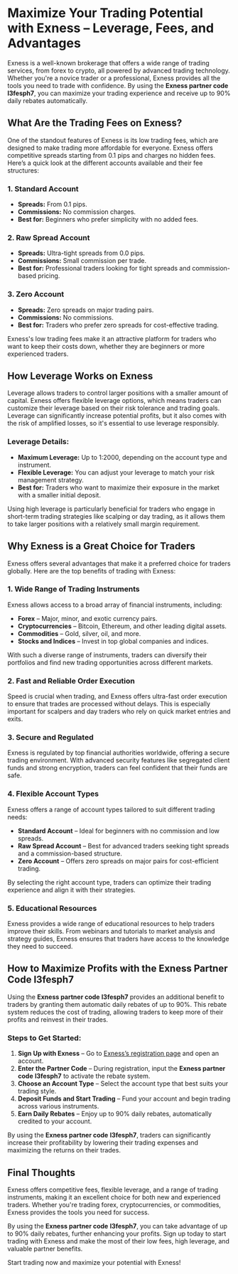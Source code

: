 # Maximize Your Trading Potential with Exness – Leverage, Fees, and Advantages

Exness is a well-known brokerage that offers a wide range of trading services, from forex to crypto, all powered by advanced trading technology. Whether you're a novice trader or a professional, Exness provides all the tools you need to trade with confidence. By using the **Exness partner code** **l3fesph7**, you can maximize your trading experience and receive up to 90% daily rebates automatically.

## What Are the Trading Fees on Exness?

One of the standout features of Exness is its low trading fees, which are designed to make trading more affordable for everyone. Exness offers competitive spreads starting from 0.1 pips and charges no hidden fees. Here’s a quick look at the different accounts available and their fee structures:

### 1. **Standard Account**
   - **Spreads:** From 0.1 pips.
   - **Commissions:** No commission charges.
   - **Best for:** Beginners who prefer simplicity with no added fees.

### 2. **Raw Spread Account**
   - **Spreads:** Ultra-tight spreads from 0.0 pips.
   - **Commissions:** Small commission per trade.
   - **Best for:** Professional traders looking for tight spreads and commission-based pricing.

### 3. **Zero Account**
   - **Spreads:** Zero spreads on major trading pairs.
   - **Commissions:** No commissions.
   - **Best for:** Traders who prefer zero spreads for cost-effective trading.

Exness's low trading fees make it an attractive platform for traders who want to keep their costs down, whether they are beginners or more experienced traders.

## How Leverage Works on Exness

Leverage allows traders to control larger positions with a smaller amount of capital. Exness offers flexible leverage options, which means traders can customize their leverage based on their risk tolerance and trading goals. Leverage can significantly increase potential profits, but it also comes with the risk of amplified losses, so it's essential to use leverage responsibly.

### Leverage Details:
- **Maximum Leverage:** Up to 1:2000, depending on the account type and instrument.
- **Flexible Leverage:** You can adjust your leverage to match your risk management strategy.
- **Best for:** Traders who want to maximize their exposure in the market with a smaller initial deposit.

Using high leverage is particularly beneficial for traders who engage in short-term trading strategies like scalping or day trading, as it allows them to take larger positions with a relatively small margin requirement.

## Why Exness is a Great Choice for Traders

Exness offers several advantages that make it a preferred choice for traders globally. Here are the top benefits of trading with Exness:

### 1. **Wide Range of Trading Instruments**
   Exness allows access to a broad array of financial instruments, including:
   - **Forex** – Major, minor, and exotic currency pairs.
   - **Cryptocurrencies** – Bitcoin, Ethereum, and other leading digital assets.
   - **Commodities** – Gold, silver, oil, and more.
   - **Stocks and Indices** – Invest in top global companies and indices.

With such a diverse range of instruments, traders can diversify their portfolios and find new trading opportunities across different markets.

### 2. **Fast and Reliable Order Execution**
   Speed is crucial when trading, and Exness offers ultra-fast order execution to ensure that trades are processed without delays. This is especially important for scalpers and day traders who rely on quick market entries and exits.

### 3. **Secure and Regulated**
   Exness is regulated by top financial authorities worldwide, offering a secure trading environment. With advanced security features like segregated client funds and strong encryption, traders can feel confident that their funds are safe.

### 4. **Flexible Account Types**
   Exness offers a range of account types tailored to suit different trading needs:
   - **Standard Account** – Ideal for beginners with no commission and low spreads.
   - **Raw Spread Account** – Best for advanced traders seeking tight spreads and a commission-based structure.
   - **Zero Account** – Offers zero spreads on major pairs for cost-efficient trading.

By selecting the right account type, traders can optimize their trading experience and align it with their strategies.

### 5. **Educational Resources**
   Exness provides a wide range of educational resources to help traders improve their skills. From webinars and tutorials to market analysis and strategy guides, Exness ensures that traders have access to the knowledge they need to succeed.

## How to Maximize Profits with the Exness Partner Code **l3fesph7**

Using the **Exness partner code** **l3fesph7** provides an additional benefit to traders by granting them automatic daily rebates of up to 90%. This rebate system reduces the cost of trading, allowing traders to keep more of their profits and reinvest in their trades.

### Steps to Get Started:
1. **Sign Up with Exness** – Go to [Exness’s registration page](https://one.exnesstrack.org/a/l3fesph7) and open an account.
2. **Enter the Partner Code** – During registration, input the **Exness partner code** **l3fesph7** to activate the rebate system.
3. **Choose an Account Type** – Select the account type that best suits your trading style.
4. **Deposit Funds and Start Trading** – Fund your account and begin trading across various instruments.
5. **Earn Daily Rebates** – Enjoy up to 90% daily rebates, automatically credited to your account.

By using the **Exness partner code** **l3fesph7**, traders can significantly increase their profitability by lowering their trading expenses and maximizing the returns on their trades.

## Final Thoughts

Exness offers competitive fees, flexible leverage, and a range of trading instruments, making it an excellent choice for both new and experienced traders. Whether you're trading forex, cryptocurrencies, or commodities, Exness provides the tools you need for success.

By using the **Exness partner code** **l3fesph7**, you can take advantage of up to 90% daily rebates, further enhancing your profits. Sign up today to start trading with Exness and make the most of their low fees, high leverage, and valuable partner benefits.

Start trading now and maximize your potential with Exness!
